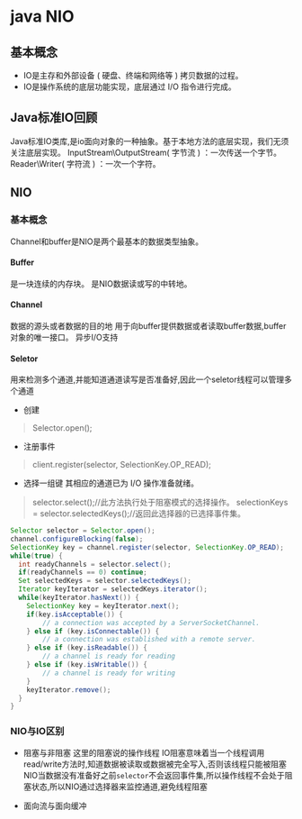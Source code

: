 # java NIO

## 基本概念
* IO是主存和外部设备 ( 硬盘、终端和网络等 ) 拷贝数据的过程。 
* IO是操作系统的底层功能实现，底层通过 I/O 指令进行完成。

## Java标准IO回顾

Java标准IO类库,是io面向对象的一种抽象。基于本地方法的底层实现，我们无须关注底层实现。 
InputStream\OutputStream( 字节流 ) ：一次传送一个字节。 
Reader\Writer( 字符流 ) ：一次一个字符。


## NIO

### 基本概念
Channel和buffer是NIO是两个最基本的数据类型抽象。

#### Buffer
是一块连续的内存块。
是NIO数据读或写的中转地。

#### Channel
数据的源头或者数据的目的地
用于向buffer提供数据或者读取buffer数据,buffer对象的唯一接口。
异步I/O支持

#### Seletor
用来检测多个通道,并能知道通道读写是否准备好,因此一个seletor线程可以管理多个通道
- 创建
>Selector.open();
- 注册事件
>client.register(selector, SelectionKey.OP_READ);
- 选择一组键
其相应的通道已为 I/O 操作准备就绪。
>selector.select();//此方法执行处于阻塞模式的选择操作。
>selectionKeys = selector.selectedKeys();//返回此选择器的已选择事件集。


```java
Selector selector = Selector.open();
channel.configureBlocking(false);
SelectionKey key = channel.register(selector, SelectionKey.OP_READ);
while(true) {
  int readyChannels = selector.select();
  if(readyChannels == 0) continue;
  Set selectedKeys = selector.selectedKeys();
  Iterator keyIterator = selectedKeys.iterator();
  while(keyIterator.hasNext()) {
    SelectionKey key = keyIterator.next();
    if(key.isAcceptable()) {
        // a connection was accepted by a ServerSocketChannel.
    } else if (key.isConnectable()) {
        // a connection was established with a remote server.
    } else if (key.isReadable()) {
        // a channel is ready for reading
    } else if (key.isWritable()) {
        // a channel is ready for writing
    }
    keyIterator.remove();
  }
}
```

### NIO与IO区别
* 阻塞与非阻塞
这里的阻塞说的操作线程
IO阻塞意味着当一个线程调用read/write方法时,知道数据被读取或数据被完全写入,否则该线程只能被阻塞
NIO当数据没有准备好之前`selector`不会返回事件集,所以操作线程不会处于阻塞状态,所以NIO通过选择器来监控通道,避免线程阻塞

* 面向流与面向缓冲


